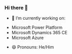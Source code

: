 ### Hi there 👋


- 🔭 I’m currently working on:
 * Microsoft Power Platform
 * Microsoft Dynamics 365 CE
 * Microsoft Azure
   
- 😄 Pronouns: He/Him

